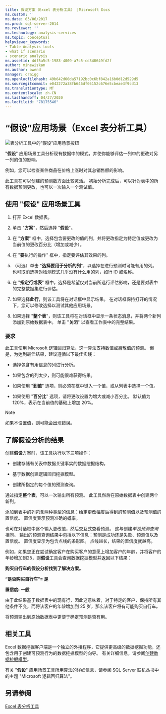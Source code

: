 ```yaml
---
title: 假设方案（Excel 表分析工具） |Microsoft Docs
ms.custom: ''
ms.date: 03/06/2017
ms.prod: sql-server-2014
ms.reviewer: ''
ms.technology: analysis-services
ms.topic: conceptual
helpviewer_keywords:
- Table Analysis tools
- what if scenario
- scenario analysis
ms.assetid: 4df5a5c5-1983-4009-a7c5-cd340649fd2f
author: minewiskan
ms.author: owend
manager: craigg
ms.openlocfilehash: 49b642d60da57192bc0c6bf842a16b0d12d529d5
ms.sourcegitcommit: e042272a38fb646df05152c676e5cbeae3f9cd13
ms.translationtype: MT
ms.contentlocale: zh-CN
ms.lasthandoff: 04/27/2020
ms.locfileid: "78175546"
---
```

# <a name="what-if-scenario-table-analysis-tools-for-excel"></a>“假设”应用场景（Excel 表分析工具）
  ![表分析工具中的“假设”应用场景按钮](media/tat-whatif.gif "表分析工具中的“假设”应用场景按钮")

 "**假设**" 应用场景工具分析现有数据中的模式，并使你能够评估一列中的更改对另一列的值的影响。

 例如，您可以检查某件商品在价格上涨时对其总销售额的影响。

 此工具在可以创建的预测数方面比较灵活。 初始分析完成后，可以针对表中的所有数据预测更改，也可以一次输入一个测试值。

## <a name="using-the-what-if-scenario-tool"></a>使用 "假设" 应用场景工具

1.  打开 Excel 数据表。

2.  单击 "**方案**"，然后选择 "**假设**"。

3.  在 "**方案**" 框中，选择包含要更改的值的列，并将更改指定为特定值或更改为当前值的更改百分比（增加或减少）。

4.  在 "**要**执行的操作" 框中，指定要评估其效果的列。

5.  （可选）单击 "**选择要用于分析的列**"，以选择在进行预测时可能有用的列。 也可取消选择对检测模式几乎没有什么用的列，如行 ID 或名称。

6.  在 "**指定行或表**" 框中，选择是希望仅对当前所选行评估影响，还是要对表中的完整数据集进行评估。

7.  如果选择**此行**，则该工具将在对话框中显示结果。 在对话框保持打开的情况下，您可以修改选择以测试其他应用场景。

8.  如果选择 "**整个表**"，则该工具将在对话框中显示一条状态消息，并将两个新列添加到原始数据表中。 单击 "**关闭**" 以查看工作表中的完整结果。

### <a name="requirements"></a>要求
 此工具使用 Microsoft 逻辑回归算法，这一算法支持数值或离散值的预测。 但是，为达到最佳结果，建议遵循以下最佳实践：

-   选择包含有用信息的列进行分析。

-   如果包含的列太少，则可能很难获得结果。

-   如果使用 "**到值**" 选项，则必须在框中键入一个值，或从列表中选择一个值。

-   如果使用 "**百分比**" 选项，请将更改设置为增大或减小百分比。 默认值为 120%，表示在当前值的基础上增加 20%。

> [!NOTE]
>  如果不设置值，则可能会出现错误。

## <a name="understanding-the-results-of-what-if-analysis"></a>了解假设分析的结果
 创建**假设**方案时，该工具执行以下三项操作：

-   创建存储有关表中数据关键事实的数据挖掘结构。

-   基于数据创建逻辑回归挖掘模型。

-   创建所指定的每个值的预测查询。

 通过指定**整个表**，可以一次输出所有预测。 此工具然后在原始数据表中创建两个新列。

 添加到表中的列包含两种类型的信息：给定更改幅度后得到的预测值以及预测值的置信度。 置信度表示预测准确的概率。

 也可在对话框中逐个输入更改值，然后交互式查看预测。 这与创建*单独预测查询*相同。 输出的预测查询结果中包括以下信息：预测是成功还是失败、预测值以及置信度。 置信度显示为包含点线的条形图。 点线越长，结果的置信度就越高。

 例如，如果您正在尝试确定客户在购买客户的意愿上增加客户的年龄，并将客户的年龄增加到25，则**假设**工具会查询数据挖掘模型并返回以下结果：

 **购买自行车的假设分析找到了解决方案。**

 **“是否购买自行车”= 是**

 **置信度: 一般**

 由于此结果基于数据表中的现有行，因此这意味着，对于特定的客户，保持所有其他条件不变，而将该客户的年龄增加到 25 岁，那么该客户将有可能购买自行车。

 将预测输出到原始数据表中更便于确定预测是否有用。

## <a name="related-tools"></a>相关工具
 Excel 数据挖掘客户端是一个独立的外接程序，它提供更高级的数据挖掘功能，还包含用于创建可预测行为的数据挖掘模型的向导。 有关详细信息，请参阅[创建数据挖掘模型](creating-a-data-mining-model.md)。

 有关 "**假设**" 应用场景工具所用算法的详细信息，请参阅 SQL Server 联机丛书中的主题 "Microsoft 逻辑回归算法"。

## <a name="see-also"></a>另请参阅
 [Excel 表分析工具](table-analysis-tools-for-excel.md)


